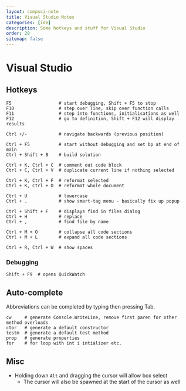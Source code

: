 ```yaml
---
layout: compsci-note
title: Visual Studio Notes
categories: [ide]
description: Some hotkeys and stuff for Visual Studio
order: 20
sitemap: false
---
```


# Visual Studio

## Hotkeys

```text
F5                  # start debugging, Shift + F5 to stop
F10                 # step over line, skip over function calls
F11                 # step into functions, initialisations as well
F12                 # go to definition, Shift + F12 will display results

Ctrl +/-            # navigate backwards (previous position)

Ctrl + F5           # start without debugging and set bp at end of main
Ctrl + Shift + B    # build solution

Ctrl + K, Ctrl + C  # comment out code block
Ctrl + C, Ctrl + V  # duplicate current line if nothing selected

Ctrl + K, Ctrl + F  # reformat selected
Ctrl + K, Ctrl + D  # reformat whole document

Ctrl + U            # lowercase
Ctrl + .            # show smart-tag menu - basically fix up popup

Ctrl + Shift + F    # displays find in files dialog
Ctrl + H            # replace
Ctrl + ,            # find file by name

Ctrl + M + O        # collapse all code sections
Ctrl + M + L        # expand all code sections

Ctrl + R, Ctrl + W  # show spaces
```

### Debugging

```text
Shift + F9  # opens QuickWatch
```

## Auto-complete

Abbreviations can be completed by typing then pressing Tab.

```text
cw     # generate Console.WriteLine, remove first paren for other method overloads
ctor   # generate a default constructor
testm  # generate a default test method
prop   # generate properties
for    # for loop with int i intializer etc.
```

## Misc

* Holding down `Alt` and dragging the cursor will allow box select
  * The cursor will also be spawned at the start of the cursor as well
